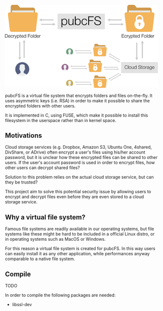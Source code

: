 ![pubcFS general diagram](https://github.com/miromannino/pubcFS/raw/master/docs/general-diagram.png)

pubcFS is a virtual file system that encrypts folders and files on-the-fly. It uses asymmetric keys (i.e. RSA) in order to make it possible to share the encrypted folders with other users.

It is implemented in C, using FUSE, which make it possible to install this filesystem in the userspace rather than in kernel space. 

## Motivations

Cloud storage services (e.g. Dropbox, Amazon S3, Ubuntu One, 4shared, DivShare, or ADrive) often encrypt a user's files using his/her account password, but it is unclear how these encrypted files can be shared to other users. If the user's account password is used in order to encrypt files, how other users can decrypt shared files?

Solution to this problem relies on the actual cloud storage service, but can they be trusted?

This project aim to solve this potential security issue by allowing users to encrypt and decrypt files even before they are even stored to a cloud storage service.

## Why a virtual file system?

Famous file systems are readily available in our operating systems, but file systems like these might be hard to be included in a official Linux distro, or in operating systems such as MacOS or Windows.

For this reason a virtual file system is created for pubcFS. In this way users can easily install it as any other application, while performances anyway comparable to a native file system.

## Compile

TODO

In order to compile the following packages are needed:

 - libssl-dev

